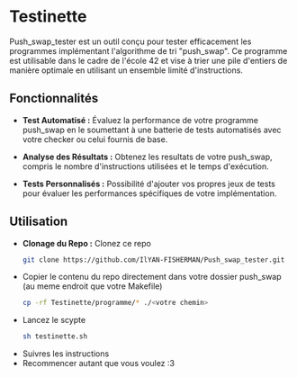 # Testinette

Push_swap_tester est un outil conçu pour tester efficacement les programmes implémentant l'algorithme de tri "push_swap". Ce programme est utilisable dans le cadre de l'école 42 et vise à trier une pile d'entiers de manière optimale en utilisant un ensemble limité d'instructions.

## Fonctionnalités

- **Test Automatisé :** Évaluez la performance de votre programme push_swap en le soumettant à une batterie de tests automatisés avec votre checker ou celui fournis de base.
  
- **Analyse des Résultats :** Obtenez les resultats de votre push_swap, compris le nombre d'instructions utilisées et le temps d'exécution.

- **Tests Personnalisés :** Possibilité d'ajouter vos propres jeux de tests pour évaluer les performances spécifiques de votre implémentation.

## Utilisation
- **Clonage du Repo :** Clonez ce repo
  ```bash
  git clone https://github.com/IlYAN-FISHERMAN/Push_swap_tester.git
- Copier le contenu du repo directement dans votre dossier push_swap (au meme endroit que votre Makefile)
  ```bash
  cp -rf Testinette/programme/* ./<votre chemin>
- Lancez le scypte
  ```bash
  sh testinette.sh
- Suivres les instructions
- Recommencer autant que vous voulez :3
